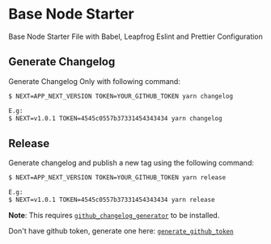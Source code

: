 # Base Node Starter

Base Node Starter File with Babel, Leapfrog Eslint and Prettier Configuration

## Generate Changelog

Generate Changelog Only with following command:

```bash
$ NEXT=APP_NEXT_VERSION TOKEN=YOUR_GITHUB_TOKEN yarn changelog

E.g:
$ NEXT=v1.0.1 TOKEN=4545c0557b37331454343434 yarn changelog
```

## Release

Generate changelog and publish a new tag using the following command:

```bash
$ NEXT=APP_NEXT_VERSION TOKEN=YOUR_GITHUB_TOKEN yarn release

E.g:
$ NEXT=v1.0.1 TOKEN=4545c0557b37331454343434 yarn release
```

**Note**: This requires [`github_changelog_generator`](https://github.com/github-changelog-generator/github-changelog-generator) to be installed.

Don't have github token, generate one here: [`generate_github_token`](https://github.com/settings/tokens/new?scopes=repo,read:user,user:email&description=base-node-starter)
